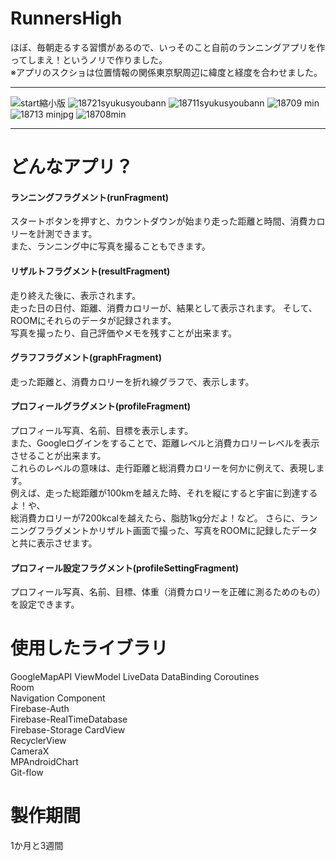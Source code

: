 # RunnersHigh
ほぼ、毎朝走るする習慣があるので、いっそのこと自前のランニングアプリを作ってしまえ！というノリで作りました。  
※アプリのスクショは位置情報の関係東京駅周辺に緯度と経度を合わせました。  
***
![start縮小版](https://user-images.githubusercontent.com/65647834/110730103-3a837900-8263-11eb-9ebd-e65cc8b5afb1.jpg)
![18721syukusyoubann](https://user-images.githubusercontent.com/65647834/110730120-40795a00-8263-11eb-9e49-6947bc0ce231.jpg)
![18711syukusyoubann](https://user-images.githubusercontent.com/65647834/110730309-9817c580-8263-11eb-9e43-499f9cb9c0cc.jpg)
![18709 min](https://user-images.githubusercontent.com/65647834/110730508-e927b980-8263-11eb-9f62-4e60de0a7ed4.jpg)
![18713 minjpg](https://user-images.githubusercontent.com/65647834/110730808-7834d180-8264-11eb-88b8-80a9e622834d.jpg)
![18708min](https://user-images.githubusercontent.com/65647834/110730823-7c60ef00-8264-11eb-9086-f4c74fc2f74b.jpg)
***
# どんなアプリ？
#### ランニングフラグメント(runFragment)
スタートボタンを押すと、カウントダウンが始まり走った距離と時間、消費カロリーを計測できます。  
また、ランニング中に写真を撮ることもできます。
#### リザルトフラグメント(resultFragment)
走り終えた後に、表示されます。  
走った日の日付、距離、消費カロリーが、結果として表示されます。
そして、ROOMにそれらのデータが記録されます。  
写真を撮ったり、自己評価やメモを残すことが出来ます。  
#### グラフフラグメント(graphFragment)
走った距離と、消費カロリーを折れ線グラフで、表示します。
#### プロフィールグラグメント(profileFragment)
プロフィール写真、名前、目標を表示します。  
また、Googleログインをすることで、距離レベルと消費カロリーレベルを表示させることが出来ます。  
これらのレベルの意味は、走行距離と総消費カロリーを何かに例えて、表現します。  
例えば、走った総距離が100kmを越えた時、それを縦にすると宇宙に到達するよ！や、  
総消費カロリーが7200kcalを越えたら、脂肪1kg分だよ！など。
さらに、ランニングフラグメントかリザルト画面で撮った、写真をROOMに記録したデータと共に表示させます。
#### プロフィール設定フラグメント(profileSettingFragment)
プロフィール写真、名前、目標、体重（消費カロリーを正確に測るためのもの）を設定できます。



# 使用したライブラリ
 GoogleMapAPI
 ViewModel
 LiveData
 DataBinding
 Coroutines  
 Room  
 Navigation Component  
 Firebase-Auth  
 Firebase-RealTimeDatabase  
 Firebase-Storage
 CardView  
 RecyclerView  
 CameraX  
 MPAndroidChart  
 Git-flow

# 製作期間
1か月と3週間
